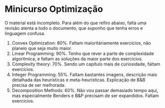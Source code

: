 # Minicurso Optimização

O material está incompleto. Para além do que refiro abaixo, falta uma revisão atenta a todo o documento, que suponho que tenha erros e linguagem confusa.

1. Convex Optimization: 80%. Faltam maioritáriamente exercícios, não planeio que seja muito maior.
2. Linear Programming: 90%. Tenho que rever a parte de complexidade algoritmica, e faltam as soluções da maior parte dos exercícios. 
3. Complexity theory: 70%. Sendo um capítulo mais de curiosidade, faltam exercícios.
4. Integer Programming: 55%. Faltam bastantes imagens, descrição mais detalhada das heurísticas e meta-heurísticas. Explicação de B&B precisa de ser melhorada.
5. Decomposition Methods: 60%. Não vou passar demasiado tempo aqui, mas especialmente Benders e B&P precisam de ser expandidos. Faltam exercícios.
